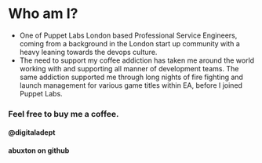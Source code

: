 <!SLIDE>
# Who am I? 

* One of Puppet Labs London based Professional Service Engineers, coming from a background in the London start up community with a heavy leaning towards the devops culture.
*  The need to support my coffee addiction has taken me around the world working with and supporting all manner of development teams. The same addiction supported me through long nights of fire fighting and launch management for various game titles within EA, before I joined Puppet Labs.

### Feel free to buy me a coffee.

#### @digitaladept
#### abuxton on github

~~~SECTION:notes~~~

